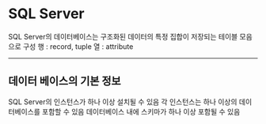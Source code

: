 # SQL Server

SQL Server의 데이터베이스는 구조화된 데이터의 특정 집합이 저장되는 테이블 모음으로 구성
행 : record, tuple
열 : attribute

--------------
## 데이터 베이스의 기본 정보

SQL Server의 인스턴스가 하나 이상 설치될 수 있음
각 인스턴스는 하나 이상의 데이터베이스를 포함할 수 있음
데이터베이스 내에 스키마가 하나 이상 포함될 수 있음
> 

